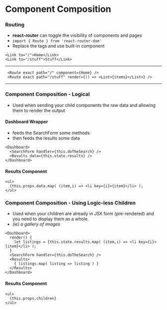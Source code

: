 # Component Composition

### Routing
- **react-router** can toggle the visibility of components and pages
- `import { Route } from 'react-router-dom'`
- Replace the <a> tags and use built-in <Link> component
```
<Link to="/">Home</Link>
<Link to="/stuff">Stuff</Link>
```
---
```
 <Route exact path="/" component={Home} />
 <Route exact path="/stuff" render={() => <List>{items}</List>} />
```
---
  
### Component Composition - Logical
- Used when sending your child components the raw data and allowing them to render the output


#### Dashboard Wrapper
- feeds the SearchForm some methods
- then feeds the results some data
```
<Dashboard>
  <SearchForm handler={this.doTheSearch} />
  <Results data={this.state.results} />
</Dashboard>
```
#### Results Component
```
<ul>
  {this.props.data.map( (item,i) => <li key={i}>{item}</li> );
</ul>
```
### Component Composition - Using Logic-less Children
- Used when your children are already in JSX form (pre-rendered) and you need to display them as a whole. 
- *(ie) a gallery of images*
```
<Dashboard>
  render() {
    let listings = {this.state.results.map( (item,i) => <li key={i}>{item}</li> );
  }
  <SearchForm handler={this.doTheSearch} />
  <Results>
    { listings.map( listing => listing ) }
  </Results>
</Dashboard>
```
#### Results Component
```
<ul>
  {this.props.children}
</ul>
```
